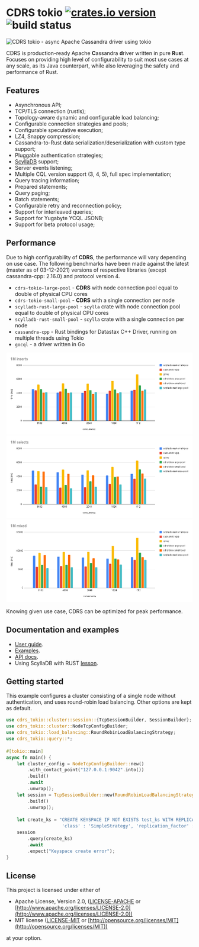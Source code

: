 # CDRS tokio [![crates.io version](https://img.shields.io/crates/v/cdrs-tokio.svg)](https://crates.io/crates/cdrs-tokio) ![build status](https://github.com/krojew/cdrs-tokio/actions/workflows/rust.yml/badge.svg)

![CDRS tokio - async Apache Cassandra driver using tokio](./cdrs-logo.png)

CDRS is production-ready Apache **C**assandra **d**river written in pure **R**u**s**t. Focuses on providing high
level of configurability to suit most use cases at any scale, as its Java counterpart, while also leveraging the
safety and performance of Rust.

## Features

- Asynchronous API;
- TCP/TLS connection (rustls);
- Topology-aware dynamic and configurable load balancing;
- Configurable connection strategies and pools;
- Configurable speculative execution;
- LZ4, Snappy compression;
- Cassandra-to-Rust data serialization/deserialization with custom type support;
- Pluggable authentication strategies;
- [ScyllaDB](https://www.scylladb.com/) support;
- Server events listening;
- Multiple CQL version support (3, 4, 5), full spec implementation;
- Query tracing information;
- Prepared statements;
- Query paging;
- Batch statements;
- Configurable retry and reconnection policy;
- Support for interleaved queries;
- Support for Yugabyte YCQL JSONB;
- Support for beta protocol usage;

## Performance

Due to high configurability of **CDRS**, the performance will vary depending on use case. The following benchmarks
have been made against the latest (master as of 03-12-2021) versions of respective libraries (except 
cassandra-cpp: 2.16.0) and protocol version 4.

- `cdrs-tokio-large-pool` - **CDRS** with node connection pool equal to double of physical CPU cores
- `cdrs-tokio-small-pool` - **CDRS** with a single connection per node
- `scylladb-rust-large-pool` - `scylla` crate with node connection pool equal to double of physical CPU cores
- `scylladb-rust-small-pool` - `scylla` crate with a single connection per node
- `cassandra-cpp` - Rust bindings for Datastax C++ Driver, running on multiple threads using Tokio
- `gocql` - a driver written in Go

<img src="./perf-inserts.png" alt="insert benchmark">
<img src="./perf-selects.png" alt="select benchmark">
<img src="./perf-mixed.png" alt="mixed benchmark">

Knowing given use case, CDRS can be optimized for peak performance.

## Documentation and examples

- [User guide](./documentation).
- [Examples](./cdrs-tokio/examples).
- [API docs](https://docs.rs/cdrs-tokio/latest/cdrs_tokio/).
- Using ScyllaDB with RUST [lesson](https://university.scylladb.com/courses/using-scylla-drivers/lessons/rust-and-scylla/).

## Getting started

This example configures a cluster consisting of a single node without authentication, and uses round-robin 
load balancing. Other options are kept as default.

```rust
use cdrs_tokio::cluster::session::{TcpSessionBuilder, SessionBuilder};
use cdrs_tokio::cluster::NodeTcpConfigBuilder;
use cdrs_tokio::load_balancing::RoundRobinLoadBalancingStrategy;
use cdrs_tokio::query::*;

#[tokio::main]
async fn main() {
    let cluster_config = NodeTcpConfigBuilder::new()
        .with_contact_point("127.0.0.1:9042".into())
        .build()
        .await
        .unwrap();
    let session = TcpSessionBuilder::new(RoundRobinLoadBalancingStrategy::new(), cluster_config)
        .build()
        .unwrap();

    let create_ks = "CREATE KEYSPACE IF NOT EXISTS test_ks WITH REPLICATION = { \
                     'class' : 'SimpleStrategy', 'replication_factor' : 1 };";
    session
        .query(create_ks)
        .await
        .expect("Keyspace create error");
}
```

## License

This project is licensed under either of

- Apache License, Version 2.0, ([LICENSE-APACHE](LICENSE-APACHE) or [http://www.apache.org/licenses/LICENSE-2.0](http://www.apache.org/licenses/LICENSE-2.0))
- MIT license ([LICENSE-MIT](LICENSE-MIT) or [http://opensource.org/licenses/MIT](http://opensource.org/licenses/MIT))

at your option.
